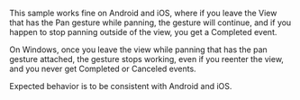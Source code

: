 This sample works fine on Android and iOS, where if you leave the View that has the Pan gesture while panning, the gesture will continue, and if you happen to stop panning outside of the view, you get a Completed event.

On Windows, once you leave the view while panning that has the pan gesture attached, the gesture stops working, even if you reenter the view, and you never get Completed or Canceled events.

Expected behavior is to be consistent with Android and iOS.

